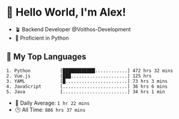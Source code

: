 # 👋 Hello World, I'm Alex!

- 🪴 Backend Developer @Voithos-Development
- 🐍 Proficient in Python

## 💚 My Top Languages
```
1. Python           [████████████............] 472 hrs 32 mins
2. Vue.js           [███.....................] 125 hrs
3. YAML             [█.......................] 73 hrs 3 mins
4. JavaScript       [........................] 36 hrs 6 mins
5. Java             [........................] 34 hrs 1 min
```
- 💪 Daily Average: `1 hr 22 mins`
- 🕑 All Time: `886 hrs 37 mins`